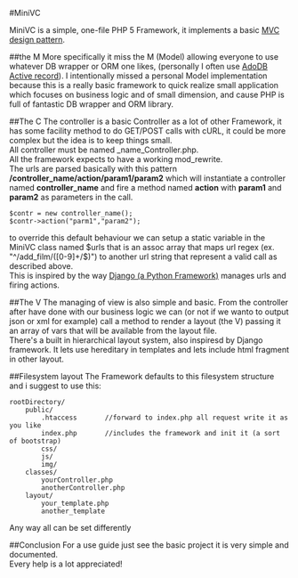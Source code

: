 #MiniVC

MiniVC is a simple, one-file PHP 5 Framework, it implements a basic [MVC design pattern](http://en.wikipedia.org/wiki/Model%E2%80%93view%E2%80%93controller).

##the M
More specifically it miss the M (Model) allowing everyone to use whatever DB wrapper or ORM one likes, (personally I often use [AdoDB Active record](http://phplens.com/lens/adodb/docs-active-record.htm)).
I intentionally missed a personal Model implementation because this is a really basic framework to quick realize small application which focuses on business logic and of small dimension, and cause PHP is full of fantastic DB wrapper and ORM library.

##The C
The controller is a basic Controller as a lot of other Framework, it has some facility method to do GET/POST calls with cURL, it could be  more complex but the idea is to keep things small.   
All controller must be named _name_Controller.php.  
All the framework expects to have a working mod_rewrite.  
The urls are parsed basically with this pattern **/controller_name/action/param1/param2** which will instantiate a controller named **controller_name** and fire a method named **action** with **param1** and **param2** as parameters in the call.

	$contr = new controller_name();  
	$contr->action("parm1","param2");

to override this default behaviour we can setup a static variable in the MiniVC class named $urls that is an assoc array that maps url regex (ex. "^/add_film/([0-9]+/$)") to another url string that represent a valid call as described above.   
This is inspired by the way [Django (a Python Framework)](http://www.djangoproject.com/) manages urls and firing actions.

##The V
The managing of view is also simple and basic. From the controller after have done with our business logic we can (or not if we wanto to output json or xml for example) call a method to render a layout (the V) passing it an array of vars that will be available from the layout file.   
There's a built in hierarchical layout system, also inspiresd by Django framework. It lets use hereditary in templates and lets include html fragment in other layout.   

##Filesystem layout
The Framework defaults to this filesystem structure and i suggest to use this:

	rootDirectory/  
		public/   
			.htaccess		//forward to index.php all request write it as you like   
			index.php 		//includes the framework and init it (a sort of bootstrap)   
			css/   
			js/   
			img/   
		classes/   
			yourController.php   
			anotherController.php    
		layout/   
			your_template.php   
			another_template   

Any way all can be set differently

##Conclusion
For a use guide just see the basic project it is very simple and documented.   
Every help is a lot appreciated!